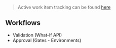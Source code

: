 > Active work item tracking can be found [here](https://github.com/Azure/AzOps/projects/1)

## Workflows

* Validation (What-If API)
* Approval (Gates - Environments)
